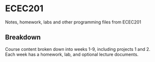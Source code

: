 # ECEC201
Notes, homework, labs and other programming files from ECEC201

## Breakdown

Course content broken down into weeks 1-9, including projects 1 and 2. Each week has a homework, lab, and optional lecture documents.
